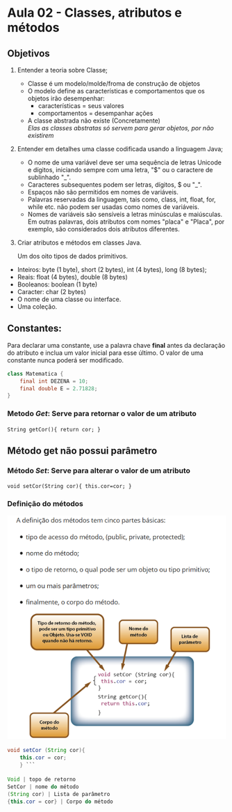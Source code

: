 # Aula 02 - Classes, atributos e métodos 
 
## **Objetivos**

1. Entender a teoria sobre Classe;
    - Classe é um modelo/molde/froma de construção de objetos
    - O modelo define as características e comportamentos que os objetos irão desempenhar: 
        - características = seus valores
        - comportamentos = desempanhar ações 
    -  A classe abstrada não existe (Concretamente)       
_Elas as classes abstratas só servem para gerar objetos, por não existirem_ 
 

2. Entender em detalhes uma classe codificada usando a linguagem Java;

    - O nome de uma variável deve ser uma sequência de letras Unicode e dígitos, iniciando sempre com uma letra, "$" ou o caractere de sublinhado "_".
    - Caracteres subsequentes podem ser letras, dígitos, $ ou "_".
    - Espaços não são permitidos em nomes de variáveis.
    - Palavras reservadas da linguagem, tais como, class, int, float, for, while etc. não podem ser usadas como nomes de variáveis.
    - Nomes de variáveis são sensíveis a letras minúsculas e maiúsculas. Em outras palavras, dois atributos com nomes "placa" e "Placa", por exemplo, são considerados dois atributos diferentes.


3. Criar atributos e métodos em classes Java.


    Um dos oito tipos de dados primitivos.
- Inteiros: byte (1 byte), short (2 bytes), int (4 bytes), long (8 bytes);
- Reais: float (4 bytes), double (8 bytes)
- Booleanos: boolean (1 byte)
- Caracter: char (2 bytes)
- O nome de uma classe ou interface.
- Uma coleção.

## Constantes:
Para declarar uma constante, use a palavra chave **final** antes da declaração do atributo e inclua um valor inicial para esse último. O valor de uma constante nunca poderá ser modificado.
```java
class Matematica {
	final int DEZENA = 10;
	final double E = 2.71828;
}
```
### Metodo _Get_: Serve para retornar o valor de um atributo

`String getCor(){
    return cor;
}`


**Método get não possui parâmetro**
--- 
### Método _Set_: Serve para alterar o valor de um atributo
`void setCor(String cor){
    this.cor=cor;
}`

### Definição do métodos

![Definções](Screenshot_IMD.png)


``` java
void setCor (String cor){
    this.cor = cor; 
    } ``` 

Void | topo de retorno
SetCor | nome do método
(String cor) | Lista de parâmetro
{this.cor = cor} | Corpo do método
